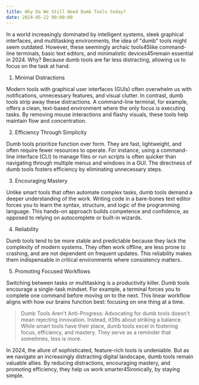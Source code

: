 ```yaml
---
title: Why Do We Still Need Dumb Tools today?
date: 2024-05-22 00:00:00
---
```


In a world increasingly dominated by intelligent systems, sleek graphical interfaces, and multitasking environments, the idea of "dumb" tools might seem outdated. However, these seemingly archaic tools45like command-line terminals, basic text editors, and minimalistic devices45remain essential in 2024. Why? Because dumb tools are far less distracting, allowing us to focus on the task at hand.

1. Minimal Distractions

Modern tools with graphical user interfaces (GUIs) often overwhelm us with notifications, unnecessary features, and visual clutter. In contrast, dumb tools strip away these distractions. A command-line terminal, for example, offers a clean, text-based environment where the only focus is executing tasks. By removing mouse interactions and flashy visuals, these tools help maintain flow and concentration.

2. Efficiency Through Simplicity

Dumb tools prioritize function over form. They are fast, lightweight, and often require fewer resources to operate. For instance, using a command-line interface (CLI) to manage files or run scripts is often quicker than navigating through multiple menus and windows in a GUI. The directness of dumb tools fosters efficiency by eliminating unnecessary steps.

3. Encouraging Mastery

Unlike smart tools that often automate complex tasks, dumb tools demand a deeper understanding of the work. Writing code in a bare-bones text editor forces you to learn the syntax, structure, and logic of the programming language. This hands-on approach builds competence and confidence, as opposed to relying on autocomplete or built-in wizards.

4. Reliability

Dumb tools tend to be more stable and predictable because they lack the complexity of modern systems. They often work offline, are less prone to crashing, and are not dependent on frequent updates. This reliability makes them indispensable in critical environments where consistency matters.

5. Promoting Focused Workflows

Switching between tasks or multitasking is a productivity killer. Dumb tools encourage a single-task mindset. For example, a terminal forces you to complete one command before moving on to the next. This linear workflow aligns with how our brains function best: focusing on one thing at a time.

> Dumb Tools Aren't Anti-Progress: Advocating for dumb tools doesn't mean rejecting innovation. Instead, it39s about striking a balance. While smart tools have their place, dumb tools excel in fostering focus, efficiency, and mastery. They serve as a reminder that sometimes, less is more.

In 2024, the allure of sophisticated, feature-rich tools is undeniable. But as we navigate an increasingly distracting digital landscape, dumb tools remain valuable allies. By reducing distractions, encouraging mastery, and promoting efficiency, they help us work smarter45ironically, by staying simple.
